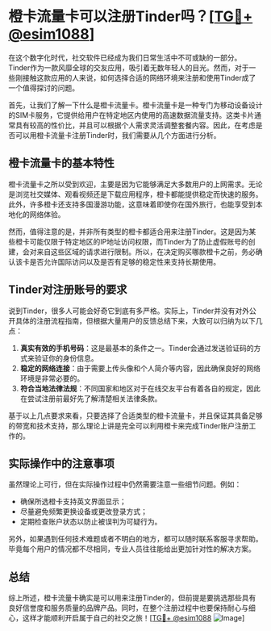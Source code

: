 # 橙卡流量卡可以注册Tinder吗？[[TG💪+ @esim1088](https://t.me/s/esim1088)]

在这个数字化时代，社交软件已经成为我们日常生活中不可或缺的一部分。Tinder作为一款风靡全球的交友应用，吸引着无数年轻人的目光。然而，对于一些刚接触这款应用的人来说，如何选择合适的网络环境来注册和使用Tinder成了一个值得探讨的问题。

首先，让我们了解一下什么是橙卡流量卡。橙卡流量卡是一种专门为移动设备设计的SIM卡服务，它提供给用户在特定地区内使用的高速数据流量支持。这类卡片通常具有较高的性价比，并且可以根据个人需求灵活调整套餐内容。因此，在考虑是否可以用橙卡流量卡注册Tinder时，我们需要从几个方面进行分析。

## 橙卡流量卡的基本特性

橙卡流量卡之所以受到欢迎，主要是因为它能够满足大多数用户的上网需求。无论是浏览社交媒体、观看视频还是下载应用程序，橙卡都能提供稳定而快速的服务。此外，许多橙卡还支持多国漫游功能，这意味着即使你在国外旅行，也能享受到本地化的网络体验。

然而，值得注意的是，并非所有类型的橙卡都适合用来注册Tinder。这是因为某些橙卡可能仅限于特定地区的IP地址访问权限，而Tinder为了防止虚假账号的创建，会对来自这些区域的请求进行限制。所以，在决定购买哪款橙卡之前，务必确认该卡是否允许国际访问以及是否有足够的稳定性来支持长期使用。

## Tinder对注册账号的要求

说到Tinder，很多人可能会好奇它到底有多严格。实际上，Tinder并没有对外公开具体的注册流程指南，但根据大量用户的反馈总结下来，大致可以归纳为以下几点：

1. **真实有效的手机号码**：这是最基本的条件之一。Tinder会通过发送验证码的方式来验证你的身份信息。
2. **稳定的网络连接**：由于需要上传头像和个人简介等内容，因此确保良好的网络环境是非常必要的。
3. **符合当地法律法规**：不同国家和地区对于在线交友平台有着各自的规定，因此在尝试注册前最好先了解清楚相关法律条款。

基于以上几点要求来看，只要选择了合适类型的橙卡流量卡，并且保证其具备足够的带宽和技术支持，那么理论上讲是完全可以利用橙卡来完成Tinder账户注册工作的。

## 实际操作中的注意事项

虽然理论上可行，但在实际操作过程中仍然需要注意一些细节问题。例如：
- 确保所选橙卡支持英文界面显示；
- 尽量避免频繁更换设备或更改登录方式；
- 定期检查账户状态以防止被误判为可疑行为。

另外，如果遇到任何技术难题或者不明白的地方，都可以随时联系客服寻求帮助。毕竟每个用户的情况都不尽相同，专业人员往往能给出更加针对性的解决方案。

## 总结

综上所述，橙卡流量卡确实是可以用来注册Tinder的，但前提是要挑选那些具有良好信誉度和服务质量的品牌产品。同时，在整个注册过程中也要保持耐心与细心，这样才能顺利开启属于自己的社交之旅！[[TG💪+ @esim1088](https://t.me/s/esim1088) ![Image](https://i.postimg.cc/4NQfJmqS/Snipaste-2025-05-13-00-14-12.png)]